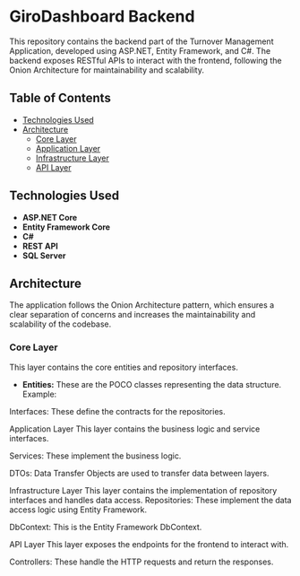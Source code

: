 # GiroDashboard Backend

This repository contains the backend part of the Turnover Management Application, developed using ASP.NET, Entity Framework, and C#. The backend exposes RESTful APIs to interact with the frontend, following the Onion Architecture for maintainability and scalability.

## Table of Contents

- [Technologies Used](#technologies-used)
- [Architecture](#architecture)
  - [Core Layer](#core-layer)
  - [Application Layer](#application-layer)
  - [Infrastructure Layer](#infrastructure-layer)
  - [API Layer](#api-layer)

## Technologies Used

- **ASP.NET Core**
- **Entity Framework Core**
- **C#**
- **REST API**
- **SQL Server**

## Architecture

The application follows the Onion Architecture pattern, which ensures a clear separation of concerns and increases the maintainability and scalability of the codebase.

### Core Layer

This layer contains the core entities and repository interfaces.

- **Entities:** These are the POCO classes representing the data structure. Example:

Interfaces: These define the contracts for the repositories.

Application Layer
This layer contains the business logic and service interfaces.

Services: These implement the business logic.

DTOs: Data Transfer Objects are used to transfer data between layers.

Infrastructure Layer
This layer contains the implementation of repository interfaces and handles data access.
Repositories: These implement the data access logic using Entity Framework.

DbContext: This is the Entity Framework DbContext.

API Layer
This layer exposes the endpoints for the frontend to interact with.

Controllers: These handle the HTTP requests and return the responses.
